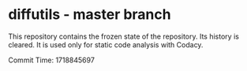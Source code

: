 # diffutils - master branch

This repository contains the frozen state of the repository.
Its history is cleared. It is used only for static code
analysis with Codacy.

Commit Time: 1718845697